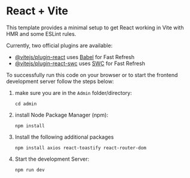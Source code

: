 # React + Vite

This template provides a minimal setup to get React working in Vite with HMR and some ESLint rules.

Currently, two official plugins are available:

- [@vitejs/plugin-react](https://github.com/vitejs/vite-plugin-react/blob/main/packages/plugin-react/README.md) uses [Babel](https://babeljs.io/) for Fast Refresh
- [@vitejs/plugin-react-swc](https://github.com/vitejs/vite-plugin-react-swc) uses [SWC](https://swc.rs/) for Fast Refresh


To successfully run this code on your browser or to start the frontend development server follow the steps below:

 1. make sure you are in the `Admin` folder/directory:

        cd admin

 2. install Node Package Manager (npm):

        npm install

 3. Install the following additional packages
       
        npm install axios react-toastify react-router-dom


 4. Start the development Server:
   
        npm run dev



